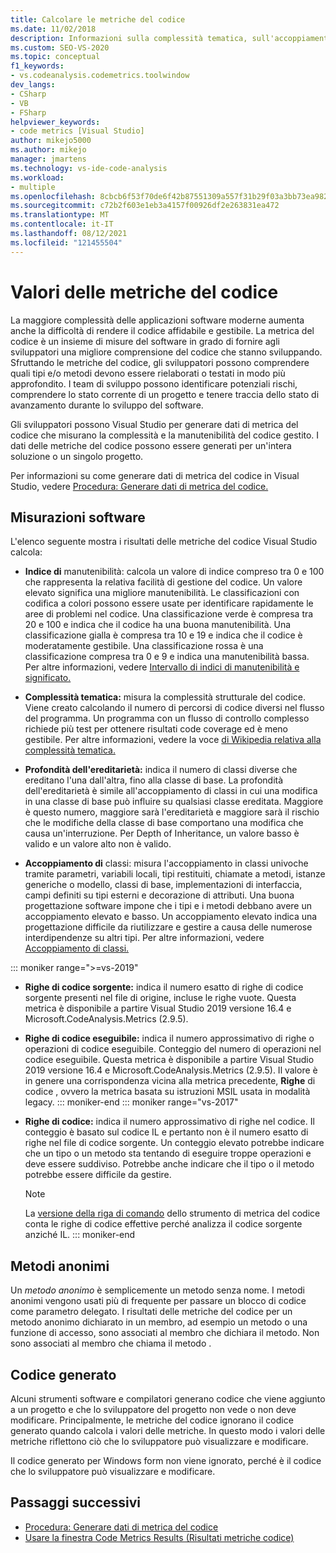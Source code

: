 ```yaml
---
title: Calcolare le metriche del codice
ms.date: 11/02/2018
description: Informazioni sulla complessità tematica, sull'accoppiamento di classi e su altre metriche Visual Studio del codice. Informazioni su come le metriche possono tenere traccia dello stato di avanzamento dello sviluppo e identificare i rischi.
ms.custom: SEO-VS-2020
ms.topic: conceptual
f1_keywords:
- vs.codeanalysis.codemetrics.toolwindow
dev_langs:
- CSharp
- VB
- FSharp
helpviewer_keywords:
- code metrics [Visual Studio]
author: mikejo5000
ms.author: mikejo
manager: jmartens
ms.technology: vs-ide-code-analysis
ms.workload:
- multiple
ms.openlocfilehash: 8cbcb6f53f70de6f42b87551309a557f31b29f03a3bb73ea9825075bcb481a23
ms.sourcegitcommit: c72b2f603e1eb3a4157f00926df2e263831ea472
ms.translationtype: MT
ms.contentlocale: it-IT
ms.lasthandoff: 08/12/2021
ms.locfileid: "121455504"
---
```

# <a name="code-metrics-values"></a>Valori delle metriche del codice

La maggiore complessità delle applicazioni software moderne aumenta anche la difficoltà di rendere il codice affidabile e gestibile. La metrica del codice è un insieme di misure del software in grado di fornire agli sviluppatori una migliore comprensione del codice che stanno sviluppando. Sfruttando le metriche del codice, gli sviluppatori possono comprendere quali tipi e/o metodi devono essere rielaborati o testati in modo più approfondito. I team di sviluppo possono identificare potenziali rischi, comprendere lo stato corrente di un progetto e tenere traccia dello stato di avanzamento durante lo sviluppo del software.

Gli sviluppatori possono Visual Studio per generare dati di metrica del codice che misurano la complessità e la manutenibilità del codice gestito. I dati delle metriche del codice possono essere generati per un'intera soluzione o un singolo progetto.

Per informazioni su come generare dati di metrica del codice in Visual Studio, vedere [Procedura: Generare dati di metrica del codice.](../code-quality/how-to-generate-code-metrics-data.md)

## <a name="software-measurements"></a>Misurazioni software

L'elenco seguente mostra i risultati delle metriche del codice Visual Studio calcola:

- **Indice di** manutenibilità: calcola un valore di indice compreso tra 0 e 100 che rappresenta la relativa facilità di gestione del codice. Un valore elevato significa una migliore manutenibilità. Le classificazioni con codifica a colori possono essere usate per identificare rapidamente le aree di problemi nel codice. Una classificazione verde è compresa tra 20 e 100 e indica che il codice ha una buona manutenibilità. Una classificazione gialla è compresa tra 10 e 19 e indica che il codice è moderatamente gestibile. Una classificazione rossa è una classificazione compresa tra 0 e 9 e indica una manutenibilità bassa. Per altre informazioni, vedere [Intervallo di indici di manutenibilità e significato.](code-metrics-maintainability-index-range-and-meaning.md)

- **Complessità tematica:** misura la complessità strutturale del codice. Viene creato calcolando il numero di percorsi di codice diversi nel flusso del programma. Un programma con un flusso di controllo complesso richiede più test per ottenere risultati code coverage ed è meno gestibile. Per altre informazioni, vedere la voce [di Wikipedia relativa alla complessità tematica.](https://wikipedia.org/wiki/Cyclomatic_complexity)

- **Profondità dell'ereditarietà:** indica il numero di classi diverse che ereditano l'una dall'altra, fino alla classe di base. La profondità dell'ereditarietà è simile all'accoppiamento di classi in cui una modifica in una classe di base può influire su qualsiasi classe ereditata. Maggiore è questo numero, maggiore sarà l'ereditarietà e maggiore sarà il rischio che le modifiche della classe di base comportano una modifica che causa un'interruzione. Per Depth of Inheritance, un valore basso è valido e un valore alto non è valido.

- **Accoppiamento di** classi: misura l'accoppiamento in classi univoche tramite parametri, variabili locali, tipi restituiti, chiamate a metodi, istanze generiche o modello, classi di base, implementazioni di interfaccia, campi definiti su tipi esterni e decorazione di attributi. Una buona progettazione software impone che i tipi e i metodi debbano avere un accoppiamento elevato e basso. Un accoppiamento elevato indica una progettazione difficile da riutilizzare e gestire a causa delle numerose interdipendenze su altri tipi. Per altre informazioni, vedere [Accoppiamento di classi.](code-metrics-class-coupling.md)

::: moniker range=">=vs-2019"

- **Righe di codice sorgente:** indica il numero esatto di righe di codice sorgente presenti nel file di origine, incluse le righe vuote. Questa metrica è disponibile a partire Visual Studio 2019 versione 16.4 e Microsoft.CodeAnalysis.Metrics (2.9.5).

- **Righe di codice eseguibile:** indica il numero approssimativo di righe o operazioni di codice eseguibile. Conteggio del numero di operazioni nel codice eseguibile. Questa metrica è disponibile a partire Visual Studio 2019 versione 16.4 e Microsoft.CodeAnalysis.Metrics (2.9.5). Il valore è in genere una corrispondenza vicina alla metrica precedente, **Righe** di codice , ovvero la metrica basata su istruzioni MSIL usata in modalità legacy.
::: moniker-end
::: moniker range="vs-2017"

- **Righe di codice:** indica il numero approssimativo di righe nel codice. Il conteggio è basato sul codice IL e pertanto non è il numero esatto di righe nel file di codice sorgente. Un conteggio elevato potrebbe indicare che un tipo o un metodo sta tentando di eseguire troppe operazioni e deve essere suddiviso. Potrebbe anche indicare che il tipo o il metodo potrebbe essere difficile da gestire.

   > [!NOTE]
   > La [versione della riga di comando](../code-quality/how-to-generate-code-metrics-data.md#command-line-code-metrics) dello strumento di metrica del codice conta le righe di codice effettive perché analizza il codice sorgente anziché IL.
::: moniker-end

## <a name="anonymous-methods"></a>Metodi anonimi

Un *metodo anonimo* è semplicemente un metodo senza nome. I metodi anonimi vengono usati più di frequente per passare un blocco di codice come parametro delegato. I risultati delle metriche del codice per un metodo anonimo dichiarato in un membro, ad esempio un metodo o una funzione di accesso, sono associati al membro che dichiara il metodo. Non sono associati al membro che chiama il metodo .

## <a name="generated-code"></a>Codice generato

Alcuni strumenti software e compilatori generano codice che viene aggiunto a un progetto e che lo sviluppatore del progetto non vede o non deve modificare. Principalmente, le metriche del codice ignorano il codice generato quando calcola i valori delle metriche. In questo modo i valori delle metriche riflettono ciò che lo sviluppatore può visualizzare e modificare.

Il codice generato per Windows form non viene ignorato, perché è il codice che lo sviluppatore può visualizzare e modificare.

## <a name="next-steps"></a>Passaggi successivi

- [Procedura: Generare dati di metrica del codice](../code-quality/how-to-generate-code-metrics-data.md)
- [Usare la finestra Code Metrics Results (Risultati metriche codice)](../code-quality/working-with-code-metrics-data.md)